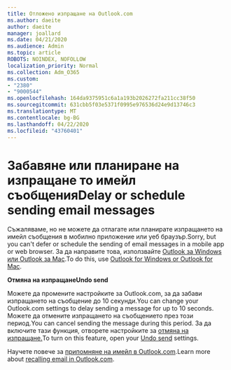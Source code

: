 ```yaml
---
title: Отложено изпращане на Outlook.com
ms.author: daeite
author: daeite
manager: joallard
ms.date: 04/21/2020
ms.audience: Admin
ms.topic: article
ROBOTS: NOINDEX, NOFOLLOW
localization_priority: Normal
ms.collection: Adm_O365
ms.custom:
- "2380"
- "9000544"
ms.openlocfilehash: 164da9375951c6a1a193b2026272fa211cc38f50
ms.sourcegitcommit: 631cbb5f03e5371f0995e976536d24e9d13746c3
ms.translationtype: MT
ms.contentlocale: bg-BG
ms.lasthandoff: 04/22/2020
ms.locfileid: "43760401"
---
```

# <a name="delay-or-schedule-sending-email-messages"></a><span data-ttu-id="3ebc9-102">Забавяне или планиране на изпращане то имейл съобщения</span><span class="sxs-lookup"><span data-stu-id="3ebc9-102">Delay or schedule sending email messages</span></span>

<span data-ttu-id="3ebc9-103">Съжаляваме, но не можете да отлагате или планирате изпращането на имейл съобщения в мобилно приложение или уеб браузър.</span><span class="sxs-lookup"><span data-stu-id="3ebc9-103">Sorry, but you can't defer or schedule the sending of email messages in a mobile app or web browser.</span></span> <span data-ttu-id="3ebc9-104">За да направите това, използвайте [Outlook за Windows или Outlook за Mac](https://products.office.com/outlook/email-and-calendar-software-microsoft-outlook).</span><span class="sxs-lookup"><span data-stu-id="3ebc9-104">To do this, use [Outlook for Windows or Outlook for Mac](https://products.office.com/outlook/email-and-calendar-software-microsoft-outlook).</span></span>

<span data-ttu-id="3ebc9-105">**Отмяна на изпращане**</span><span class="sxs-lookup"><span data-stu-id="3ebc9-105">**Undo send**</span></span>

<span data-ttu-id="3ebc9-106">Можете да промените настройките за Outlook.com, за да забави изпращането на съобщение до 10 секунди.</span><span class="sxs-lookup"><span data-stu-id="3ebc9-106">You can change your Outlook.com settings to delay sending a message for up to 10 seconds.</span></span> <span data-ttu-id="3ebc9-107">Можете да отмените изпращането на съобщението през този период.</span><span class="sxs-lookup"><span data-stu-id="3ebc9-107">You can cancel sending the message during this period.</span></span> <span data-ttu-id="3ebc9-108">За да включите тази функция, отворете настройките за [отмяна на изпращане.](https://outlook.live.com/mail/options/mail/messageContent/undoSend)</span><span class="sxs-lookup"><span data-stu-id="3ebc9-108">To turn on this feature, open your [Undo send](https://outlook.live.com/mail/options/mail/messageContent/undoSend) settings.</span></span>

<span data-ttu-id="3ebc9-109">Научете повече за [припомняне на имейл в Outlook.com](https://support.office.com/article/c069ddde-5282-4085-8f4c-d7b133324f8a?wt.mc_id=Office_Outlook_com_Alchemy).</span><span class="sxs-lookup"><span data-stu-id="3ebc9-109">Learn more about [recalling email in Outlook.com](https://support.office.com/article/c069ddde-5282-4085-8f4c-d7b133324f8a?wt.mc_id=Office_Outlook_com_Alchemy).</span></span>